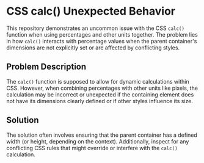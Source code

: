 # CSS calc() Unexpected Behavior

This repository demonstrates an uncommon issue with the CSS `calc()` function when using percentages and other units together. The problem lies in how `calc()` interacts with percentage values when the parent container's dimensions are not explicitly set or are affected by conflicting styles.

## Problem Description

The `calc()` function is supposed to allow for dynamic calculations within CSS. However, when combining percentages with other units like pixels, the calculation may be incorrect or unexpected if the containing element does not have its dimensions clearly defined or if other styles influence its size.

## Solution

The solution often involves ensuring that the parent container has a defined width (or height, depending on the context). Additionally, inspect for any conflicting CSS rules that might override or interfere with the `calc()` calculation.